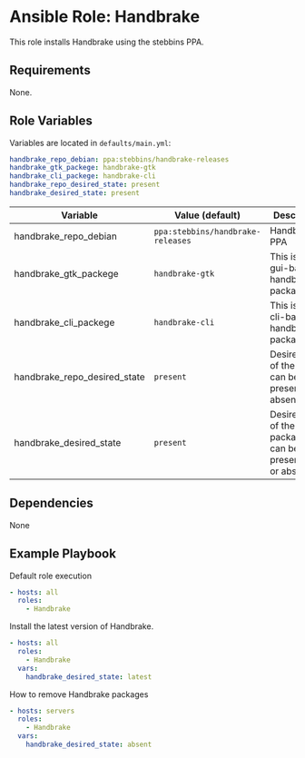 
# Ansible Role: Handbrake

This role installs Handbrake using the stebbins PPA.

## Requirements

None.

## Role Variables

Variables are located in `defaults/main.yml`:

```yaml
handbrake_repo_debian: ppa:stebbins/handbrake-releases
handbrake_gtk_packege: handbrake-gtk
handbrake_cli_packege: handbrake-cli
handbrake_repo_desired_state: present
handbrake_desired_state: present

```

|Variable | Value (default)| Description|
|---------| ---------------| -----------|
|handbrake_repo_debian| `ppa:stebbins/handbrake-releases`  | Handbrake PPA|
|handbrake_gtk_packege|`handbrake-gtk`| This is the gui-based handbrake package|
|handbrake_cli_packege|`handbrake-cli`| This is the cli-based handbrake package|
|handbrake_repo_desired_state| `present`|Desired state of the repo.  It can be either present or absent|
|handbrake_desired_state| `present`|Desired state of the package.  It can be present,latest or absent. |

## Dependencies

None

## Example Playbook

Default role execution

```yaml
- hosts: all
  roles:
    - Handbrake
```

Install the latest version of Handbrake.

```yaml
- hosts: all
  roles:
    - Handbrake
  vars:
    handbrake_desired_state: latest
```

How to remove Handbrake packages

```yaml
- hosts: servers
  roles:
    - Handbrake
  vars:
    handbrake_desired_state: absent
```

